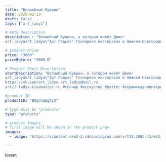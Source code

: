 ```yaml
---
title: "Волшебный Кувшин"
date: 2020-02-13
draft: false
tags: ["art_ladya"]

# meta description
description : "Волшебный Кувшин, в котором живёт Джин! 
art_ladyaart_ladya\"Арт Ладья\" Гончарная мастерская в Нижнем Новгороде. Изготовление керамики и мастер//-классы по обу"

# product Price
price: "3000"
priceBefore: "3600.0"

# Product Short Description
shortDescription: "Волшебный Кувшин, в котором живёт Джин! 
art_ladyaart_ladya\"Арт Ладья\" Гончарная мастерская в Нижнем Новгороде. Изготовление керамики и мастер//-классы по обучению. 
https://vk.com/art_ladya art_ladya@mail.ru 
art//-ladya.Livemaster.ru #гончар #исскуство #potter #керамикадляинтерьера #керамикаручнаяработа #гончарнаямастерская #керамиканазаказ #handmade #посудаизглины #керамика #гончарнаяпосуда #эксклюзивнаякерамика #painter #dishes #decor #ceramicar #jug #claygoods #restaurant #earthenware #ceramic #design #magic #ceramicart #decanter #carafe #clay #кувшин #авторскаякерамика"

#product ID
productID: "B8g0JqEgfzD"

# type must be "products"
type: "products"

# product Images
# first image will be shown in the product page
images:
  - image: "https://scontent-arn2-2.cdninstagram.com/v/t51.2885-15/e35/s1080x1080/84134627_2459813074333481_8306919011868168365_n.jpg?tp=1&_nc_ht=scontent-arn2-2.cdninstagram.com&_nc_cat=105&_nc_ohc=fSa0Ou0nGaMAX9AU9_l&ccb=7-4&oh=58a895a358ec334ab738ef8d3dd5cb96&oe=6082B47E&_nc_sid=86f79a&ig_cache_key=MjI0MzAyMTk3NjQ5NzE1OTM2Mw%3D%3D.2-ccb7-4"

---
```

lorem
